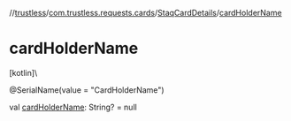 //[trustless](../../../index.md)/[com.trustless.requests.cards](../index.md)/[StaqCardDetails](index.md)/[cardHolderName](card-holder-name.md)

# cardHolderName

[kotlin]\

@SerialName(value = &quot;CardHolderName&quot;)

val [cardHolderName](card-holder-name.md): String? = null
